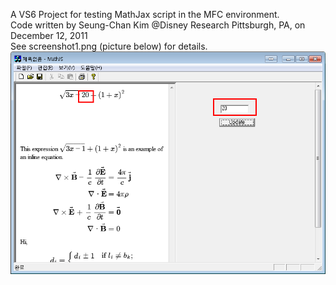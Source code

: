 A VS6 Project for testing MathJax script in the MFC environment.<br />
Code written by Seung-Chan Kim @Disney Research Pittsburgh, PA, on December 12, 2011<br />
See screenshot1.png (picture below) for details.<br />
![alt tag](https://raw.githubusercontent.com/dalek7/umbrella/master/MFC/MathDisp/MathJS/screenshot1.png)
